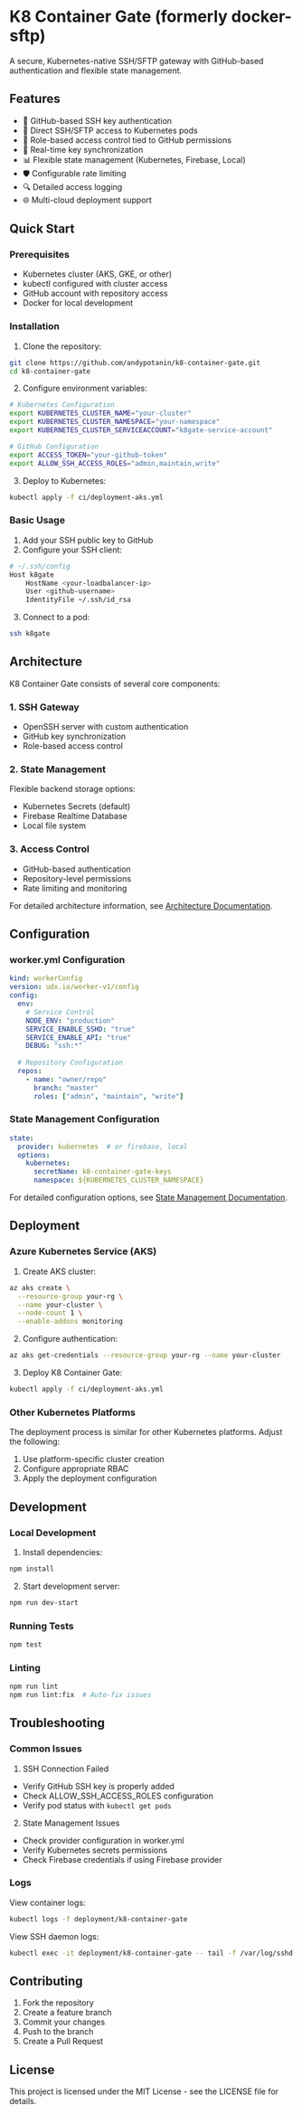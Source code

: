 # K8 Container Gate (formerly docker-sftp)

A secure, Kubernetes-native SSH/SFTP gateway with GitHub-based authentication and flexible state management.

## Features

- 🔐 GitHub-based SSH key authentication
- 🚀 Direct SSH/SFTP access to Kubernetes pods
- 👥 Role-based access control tied to GitHub permissions
- 🔄 Real-time key synchronization
- 📊 Flexible state management (Kubernetes, Firebase, Local)
- 🛡️ Configurable rate limiting
- 🔍 Detailed access logging
- 🌐 Multi-cloud deployment support

## Quick Start

### Prerequisites

- Kubernetes cluster (AKS, GKE, or other)
- kubectl configured with cluster access
- GitHub account with repository access
- Docker for local development

### Installation

1. Clone the repository:
```bash
git clone https://github.com/andypotanin/k8-container-gate.git
cd k8-container-gate
```

2. Configure environment variables:
```bash
# Kubernetes Configuration
export KUBERNETES_CLUSTER_NAME="your-cluster"
export KUBERNETES_CLUSTER_NAMESPACE="your-namespace"
export KUBERNETES_CLUSTER_SERVICEACCOUNT="k8gate-service-account"

# GitHub Configuration
export ACCESS_TOKEN="your-github-token"
export ALLOW_SSH_ACCESS_ROLES="admin,maintain,write"
```

3. Deploy to Kubernetes:
```bash
kubectl apply -f ci/deployment-aks.yml
```

### Basic Usage

1. Add your SSH public key to GitHub
2. Configure your SSH client:
```bash
# ~/.ssh/config
Host k8gate
    HostName <your-loadbalancer-ip>
    User <github-username>
    IdentityFile ~/.ssh/id_rsa
```

3. Connect to a pod:
```bash
ssh k8gate
```

## Architecture

K8 Container Gate consists of several core components:

### 1. SSH Gateway
- OpenSSH server with custom authentication
- GitHub key synchronization
- Role-based access control

### 2. State Management
Flexible backend storage options:
- Kubernetes Secrets (default)
- Firebase Realtime Database
- Local file system

### 3. Access Control
- GitHub-based authentication
- Repository-level permissions
- Rate limiting and monitoring

For detailed architecture information, see [Architecture Documentation](docs/architecture.md).

## Configuration

### worker.yml Configuration

```yaml
kind: workerConfig
version: udx.io/worker-v1/config
config:
  env:
    # Service Control
    NODE_ENV: "production"
    SERVICE_ENABLE_SSHD: "true"
    SERVICE_ENABLE_API: "true"
    DEBUG: "ssh:*"
    
  # Repository Configuration
  repos:
    - name: "owner/repo"
      branch: "master"
      roles: ["admin", "maintain", "write"]
```

### State Management Configuration

```yaml
state:
  provider: kubernetes  # or firebase, local
  options:
    kubernetes:
      secretName: k8-container-gate-keys
      namespace: ${KUBERNETES_CLUSTER_NAMESPACE}
```

For detailed configuration options, see [State Management Documentation](docs/state-management.md).

## Deployment

### Azure Kubernetes Service (AKS)

1. Create AKS cluster:
```bash
az aks create \
  --resource-group your-rg \
  --name your-cluster \
  --node-count 1 \
  --enable-addons monitoring
```

2. Configure authentication:
```bash
az aks get-credentials --resource-group your-rg --name your-cluster
```

3. Deploy K8 Container Gate:
```bash
kubectl apply -f ci/deployment-aks.yml
```

### Other Kubernetes Platforms

The deployment process is similar for other Kubernetes platforms. Adjust the following:

1. Use platform-specific cluster creation
2. Configure appropriate RBAC
3. Apply the deployment configuration

## Development

### Local Development

1. Install dependencies:
```bash
npm install
```

2. Start development server:
```bash
npm run dev-start
```

### Running Tests

```bash
npm test
```

### Linting

```bash
npm run lint
npm run lint:fix  # Auto-fix issues
```

## Troubleshooting

### Common Issues

1. SSH Connection Failed
- Verify GitHub SSH key is properly added
- Check ALLOW_SSH_ACCESS_ROLES configuration
- Verify pod status with `kubectl get pods`

2. State Management Issues
- Check provider configuration in worker.yml
- Verify Kubernetes secrets permissions
- Check Firebase credentials if using Firebase provider

### Logs

View container logs:
```bash
kubectl logs -f deployment/k8-container-gate
```

View SSH daemon logs:
```bash
kubectl exec -it deployment/k8-container-gate -- tail -f /var/log/sshd.log
```

## Contributing

1. Fork the repository
2. Create a feature branch
3. Commit your changes
4. Push to the branch
5. Create a Pull Request

## License

This project is licensed under the MIT License - see the LICENSE file for details.
